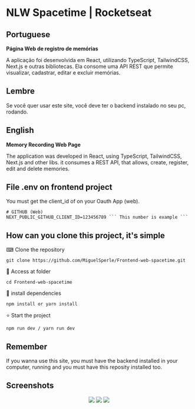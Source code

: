 # NLW Spacetime | Rocketseat

<h2>Portuguese</h2>


<p><strong>Página Web de registro de memórias</strong></p>

A aplicação foi desenvolvida em React, utilizando TypeScript, TailwindCSS, Next.js e outras bibliotecas. Ela consome uma API REST que permite visualizar, cadastrar, editar e excluir memórias.

<h2>Lembre</h2>

Se você quer usar este site, você deve ter o backend instalado no seu pc, rodando.

<h2>English</h2>

<p><strong>Memory Recording Web Page</strong></p>

The application was developed in React, using TypeScript, TailwindCSS, Next.js and other libs. it consumes a REST API, that allows, create, register, edit and delete memories.

<h2>File .env on frontend project</h2>

You must get the client_id of on your Oauth App (web).

```
# GITHUB (Web)
NEXT_PUBLIC_GITHUB_CLIENT_ID=123456789 ``` This number is example ```
```

<h2>How can you clone this project, it's simple</h2>

⌨ Clone the repository
```
git clone https://github.com/MiguelSperle/Frontend-web-spacetime.git
```

📂 Access at folder
```
cd Frontend-web-spacetime
```

📡 install dependencies
```
npm install or yarn install
```

⭐ Start the project
```
npm run dev / yarn run dev
```


<h2>Remember</h2>

If you wanna use this site, you must have the backend installed in your computer, running and you must have this reposity installed too.


<h2>Screenshots</h2>
<div width="100%" align="center">
<img src="https://i.imgur.com/JUNxc77.png"/>
<img src="https://i.imgur.com/ZCFwDfa.png" />
<img src="https://i.imgur.com/XStIUQd.png" />
</div>